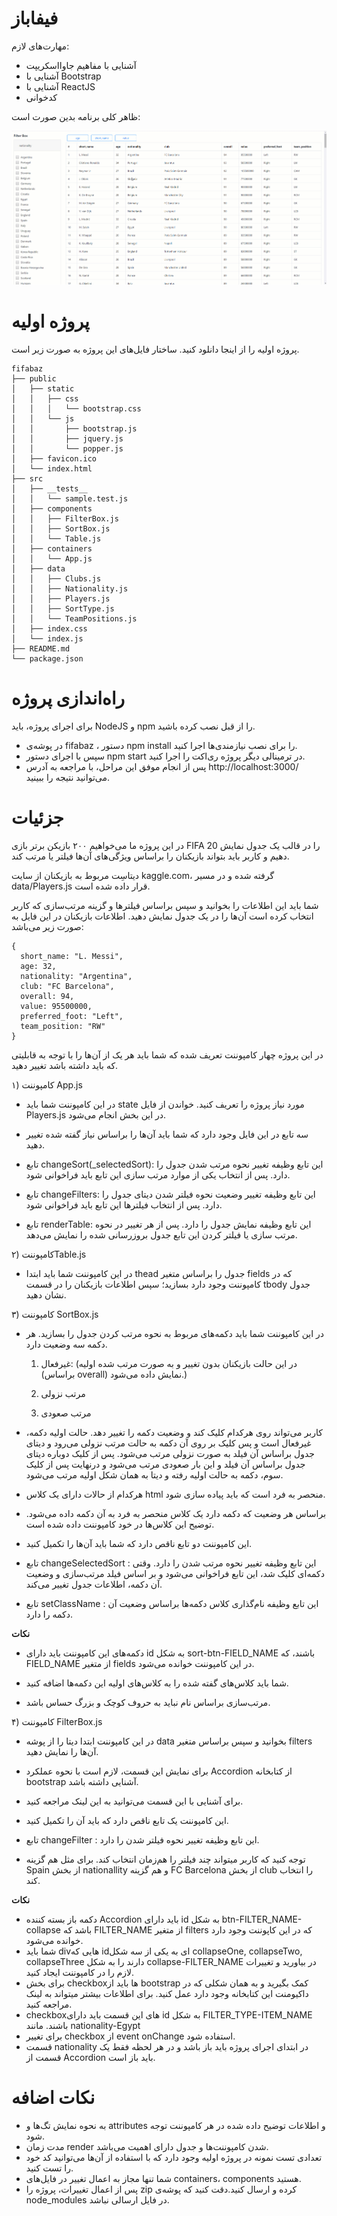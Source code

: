 # فیفاباز

مهارت‌های لازم:

-  آشنایی با مفاهیم جاوااسکریپت
-  آشنایی با Bootstrap
-  آشنایی با ReactJS
- کدخوانی



ظاهر کلی برنامه بدین صورت است:

![](/public/fifabaz.gif?raw=true)


# پروژه اولیه

پروژه اولیه را از اینجا دانلود کنید. ساختار فایل‌های این پروژه به صورت زیر است.

```
fifabaz
├── public
│   ├── static
│   │   ├── css
│   │   │   └── bootstrap.css
│   │   └── js
│   │       ├── bootstrap.js
│   │       ├── jquery.js
│   │       └── popper.js
│   ├── favicon.ico
│   └── index.html
├── src
│   ├── __tests__
│   │   └── sample.test.js
│   ├── components
│   │   ├── FilterBox.js
│   │   ├── SortBox.js
│   │   └── Table.js
│   ├── containers
│   │   └── App.js
│   ├── data
│   │   ├── Clubs.js
│   │   ├── Nationality.js
│   │   ├── Players.js
│   │   ├── SortType.js
│   │   └── TeamPositions.js
│   ├── index.css
│   └── index.js
├── README.md
└── package.json
```


# راه‌اندازی پروژه

برای اجرای پروژه، باید NodeJS و npm را از قبل نصب کرده باشید.

- در پوشه‌ی fifabaz ، دستور npm install را برای نصب نیازمندی‌ها اجرا کنید.
-  سپس با اجرای دستور npm start در ترمینالی دیگر پروژه ری‌اکت را اجرا کنید.
- پس از انجام موفق این مراحل، با مراجعه به آدرس http://localhost:3000/ می‌توانید نتیجه را ببینید.

# جزئیات
در این پروژه ما می‌خواهیم ۲۰۰ بازیکن برتر بازی FIFA 20 را در قالب یک جدول نمایش دهیم و کاربر باید بتواند بازیکنان را براساس ویژگی‌های آن‌ها فیلتر یا مرتب کند.

دیتاسِت مربوط به بازیکنان از سایت kaggle.com، گرفته شده و در مسیر data/Players.js قرار داده شده است.

شما باید این اطلاعات را بخوانید و سپس براساس فیلترها و گزینه مرتب‌سازی که کاربر انتخاب کرده است آن‌ها را در یک جدول نمایش دهید.
اطلاعات بازیکنان در این فایل به صورت زیر می‌باشد:
```
{
  short_name: "L. Messi",
  age: 32,
  nationality: "Argentina",
  club: "FC Barcelona",
  overall: 94,
  value: 95500000,
  preferred_foot: "Left",
  team_position: "RW"
}
```
در این پروژه چهار کامپوننت تعریف شده که شما باید هر یک از آن‌ها را با توجه به قابلیتی که باید داشته باشد تغییر دهید.



۱) کامپوننت ‍App.js

- در این کامپوننت شما باید state مورد نیاز پروژه را تعریف کنید. خواندن از فایل Players.js در این بخش انجام می‌شود.

- سه تابع در این فایل وجود دارد که شما باید آن‌ها را براساس نیاز گفته شده تغییر دهید.

- تابع ‍changeSort(_selectedSort): این تابع وظیفه تغییر نحوه مرتب شدن جدول را دارد. پس از انتخاب یکی از موارد مرتب سازی این تابع باید فراخوانی شود.

- تابع changeFilters: این تابع وظیفه تغییر وضعیت نحوه فیلتر شدن دیتای جدول را دارد. پس از انتخاب فیلترها این تابع باید فراخوانی شود.

- تابع renderTable: این تابع وظیفه نمایش جدول را دارد. پس از هر تغییر در نحوه مرتب سازی یا فیلتر کردن این تابع جدول بروزرسانی شده را نمایش می‌دهد.


۲) کامپوننتTable.js

- در این کامپوننت شما باید ابتدا thead جدول را براساس متغیر fields که در کامپوننت وجود دارد بسازید؛ سپس اطلاعات بازیکنان را در قسمت tbody جدول نشان دهید.


۳) کامپوننت ‍SortBox.js

- در این کامپوننت شما باید دکمه‌های مربوط به نحوه مرتب کردن جدول را بسازید. هر دکمه سه وضعیت دارد.

    1. غیرفعال: (در این حالت بازیکنان بدون تغییر و به صورت مرتب شده اولیه (براساس overall) نمایش داده می‌شود.)

    2. مرتب نزولی

    3. مرتب صعودی

- کاربر می‌تواند روی هرکدام کلیک کند و وضعیت دکمه را تغییر دهد. حالت اولیه دکمه، غیرفعال است و پس کلیک بر روی آن دکمه به حالت مرتب نزولی می‌رود و دیتای جدول براساس آن فیلد به صورت نزولی مرتب می‌شود. پس از کلیک دوباره دیتای جدول براساس آن فیلد و این بار صعودی مرتب می‌شود و درنهایت پس از کلیک سوم، دکمه به حالت اولیه رفته و دیتا به همان شکل اولیه مرتب می‌شود.

- هرکدام از حالات دارای یک کلاس html منحصر به فرد است که باید پیاده سازی شود.

- براساس هر وضعیت که دکمه دارد یک کلاس منحصر به فرد به آن دکمه داده می‌شود. توضیح این کلاس‌ها در خود کامپوننت داده شده است.

- این کامپوننت دو تابع ناقص دارد که شما باید آن‌ها را تکمیل کنید.

- تابع ‍changeSelectedSort : این تابع وظیفه تغییر نحوه مرتب شدن را دارد. وقتی دکمه‌ای کلیک شد، این تابع فراخوانی می‌شود و بر اساس فیلد مرتب‌سازی و وضعیت آن دکمه، اطلاعات جدول تغییر می‌کند.

- تابع setClassName : این تابع وظیفه نام‌گذاری کلاس دکمه‌ها براساس وضعیت آن دکمه را دارد.

**نکات**

- دکمه‌های این کامپوننت باید دارای id به شکل sort-btn-FIELD_NAME باشند، که FIELD_NAME از متغیر fields در این کامپوننت خوانده می‌شود.

- شما باید کلاس‌های گفته شده را به کلاس‌های اولیه این دکمه‌ها اضافه کنید.

- مرتب‌سازی براساس نام نباید به حروف کوچک و بزرگ حساس باشد.




۴) کامپوننت ‍FilterBox.js

- در این کامپوننت ابتدا دیتا را از پوشه data بخوانید و سپس براساس متغیر filters آن‌ها را نمایش دهید.

- برای نمایش این قسمت، لازم است با نحوه عملکرد Accordion از کتابخانه bootstrap آشنایی داشته باشد.

- برای آشنایی با این قسمت می‌توانید به این لینک مراجعه کنید.

- این کامپوننت یک تابع ناقص دارد که باید آن را تکمیل کنید.

- تابع changeFilter : این تابع وظیفه تغییر نحوه فیلتر شدن را دارد.

- توجه کنید که کاربر میتواند چند فیلتر را هم‌زمان انتخاب کند. برای مثل هم گزینه Spain از بخش nationallity و هم گزینه FC Barcelona از بخش club را انتخاب کند.

**نکات**

- دکمه باز بسته کننده Accordion باید دارای id به شکل btn-FILTER_NAME-collapse باشد که FILTER_NAME از متغیر filters که در این کاپوننت وجود دارد خوانده می‌شود.
- شما باید divهایی که idای به یکی از سه شکل collapseOne, collapseTwo, collapseThree دارند را به شکل collapse-FILTER_NAME در بیاورید و تغییرات لازم را در کامپوننت ایجاد کنید.
- برای بخش checkboxها باید از bootstrap کمک بگیرید و به همان شکلی که در داکیومنت این کتابخانه وجود دارد عمل کنید. برای اطلاعات بیشتر میتواند به لینک مراجعه کنید.
- checkboxهای این قسمت باید دارای id به شکل FILTER_TYPE-ITEM_NAME باشند. مانند nationality-Egypt
- برای تغییر checkbox از event onChange استفاده شود.
- قسمت nationality در ابتدای اجرای پروژه باید باز باشد و در هر لحظه فقط یک قسمت از Accordion باید باز است.
	
	
# نکات اضافه

 - به نحوه نمایش تگ‌ها و attributes و اطلاعات توضیح داده شده در هر کامپوننت توجه شود.
 - مدت زمان render شدن کامپوننت‌ها و جدول دارای اهمیت می‌باشد.
 - تعدادی تست نمونه در پروژه اولیه وجود دارد که با استفاده از آن‌ها می‌توانید کد خود را تست کنید.
 - شما تنها مجاز به اعمال تغییر در فایل‌های containers، components هستید.
 - پس از اعمال تغییرات، پروژه را zip کرده و ارسال کنید.دقت کنید که پوشه‌ی node_modules در فایل ارسالی نباشد.
